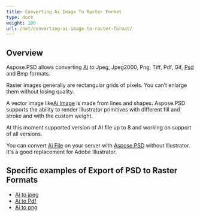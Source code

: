 ```yaml
---
title: Converting Ai Image To Raster Format
type: docs
weight: 100
url: /net/converting-ai-image-to-raster-format/
---
```


## **Overview**
Aspose.PSD allows converting [Ai](/psd/net/ai-adobe-illustrator-format/) to Jpeg, Jpeg2000, Png, Tiff, Pdf, Gif, [Psd ](https://reference.aspose.com/psd/net/aspose.psd.fileformats.psd/psdimage)and Bmp formats.



Raster images generally are rectangular grids of pixels. You can’t enlarge them without losing quality.

A vector image like[Ai Image](https://reference.aspose.com/psd/net/aspose.psd.fileformats.ai/aiimage) is made from lines and shapes. Aspose.PSD supports the ability to render Illustrator primitives with different fill and stroke and with the custom weight.

At this moment supported version of AI file up to 8 and working on support of all versions.

You can convert [Ai File](/psd/net/ai-adobe-illustrator-format/) on your server with [Aspose.PSD](https://products.aspose.com/psd/net) without Illustrator. It's a good replacement for Adobe Illustrator.
## **Specific examples of Export of PSD to Raster Formats**
- [Ai to jpeg](/psd/net/ai-to-jpg/)
- [Ai to Pdf ](/psd/net/ai-to-pdf/)
- [Ai to png](/psd/net/ai-to-png/)
